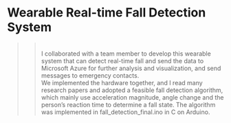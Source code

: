 # Wearable Real-time Fall Detection System
>> <br> I collaborated with a team member to develop this wearable system that can detect real-time fall and send the data to Microsoft Azure for further analysis and visualization, and send messages to emergency contacts. 
>> <br> We implemented the hardware together, and I read many research papers and adopted a feasible fall detection algorithm, which mainly use acceleration magnitude, angle change and the person’s reaction time to determine a fall state. The algorithm was implemented in fall_detection_final.ino in C on Arduino.
